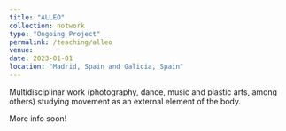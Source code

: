 ```yaml
---
title: "ALLEO"
collection: notwork
type: "Ongoing Project"
permalink: /teaching/alleo
venue: 
date: 2023-01-01
location: "Madrid, Spain and Galicia, Spain"
---
```


Multidisciplinar work (photography, dance, music and plastic arts, among others) studying movement as an external element of the body.

More info soon!